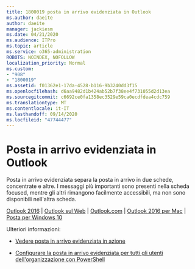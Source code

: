 ```yaml
---
title: 1800019 posta in arrivo evidenziata in Outlook
ms.author: daeite
author: daeite
manager: jackiesm
ms.date: 04/21/2020
ms.audience: ITPro
ms.topic: article
ms.service: o365-administration
ROBOTS: NOINDEX, NOFOLLOW
localization_priority: Normal
ms.custom:
- "908"
- "1800019"
ms.assetid: f01362e1-17da-4528-b116-9b3240dd3f15
ms.openlocfilehash: d6aa9482d1b424ab52b7f38ee4f731055d2d13ea
ms.sourcegitcommit: c6692ce0fa1358ec3529e59ca0ecdfdea4cdc759
ms.translationtype: MT
ms.contentlocale: it-IT
ms.lasthandoff: 09/14/2020
ms.locfileid: "47744477"
---
```

# <a name="focused-inbox-in-outlook"></a>Posta in arrivo evidenziata in Outlook

Posta in arrivo evidenziata separa la posta in arrivo in due schede, concentrate e altre. I messaggi più importanti sono presenti nella scheda focused, mentre gli altri rimangono facilmente accessibili, ma non sono disponibili nell'altra scheda.
  
[Outlook 2016](https://go.microsoft.com/fwlink/p/?linkid=2002112&amp;clcid=0x409)  |  [Outlook sul Web](https://go.microsoft.com/fwlink/p/?linkid=2002113&amp;clcid=0x409)  |  [Outlook.com](https://go.microsoft.com/fwlink/p/?linkid=2002012&amp;clcid=0x409)  |  [Outlook 2016 per Mac](https://go.microsoft.com/fwlink/p/?linkid=2002013&amp;clcid=0x409)  |  [Posta per Windows 10](https://go.microsoft.com/fwlink/p/?linkid=2001919&amp;clcid=0x409)
  
Ulteriori informazioni:
  
- [Vedere posta in arrivo evidenziata in azione](https://go.microsoft.com/fwlink/p/?linkid=2002212&amp;clcid=0x409)

- [Configurare la posta in arrivo evidenziata per tutti gli utenti dell'organizzazione con PowerShell](https://go.microsoft.com/fwlink/p/?linkid=2002308&amp;clcid=0x409)
